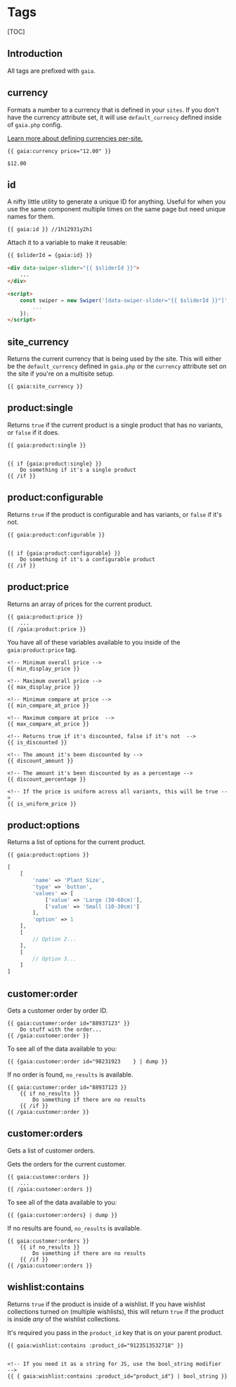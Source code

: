 # Tags

[TOC]


## Introduction
All tags are prefixed with `gaia`.


## currency
Formats a number to a currency that is defined in your `sites`. If you don't have the currency attribute set, it will use `default_currency` defined inside of `gaia.php` config. 

[Learn more about defining currencies per-site.](#)

```twig
{{ gaia:currency price="12.00" }}

$12.00
```


## id
A nifty little utility to generate a unique ID for anything. Useful for when you use the same component multiple times on the same page but need unique names for them. 

```twig
{{ gaia:id }} //1h12931y2h1
```

Attach it to a variable to make it reusable:

```html
{{ $sliderId = {gaia:id} }}

<div data-swiper-slider="{{ $sliderId }}">
	...
</div>

<script>
	const swiper = new Swiper('[data-swiper-slider="{{ $sliderId }}"]', {
		...
	});
</script>
```

## site_currency

Returns the current currency that is being used by the site. This will either be the `default_currency` defined in `gaia.php` or the `currency` attribute set on the site if you're on a multisite setup.

```twig
{{ gaia:site_currency }}
```


## product:single
Returns `true` if the current product is a single product that has no variants, or `false` if it does.

```twig
{{ gaia:product:single }}


{{ if {gaia:product:single} }}
    Do something if it's a single product
{{ /if }}
```

## product:configurable
Returns `true` if the product is configurable and has variants, or `false` if it's not.

```twig
{{ gaia:product:configurable }}


{{ if {gaia:product:configurable} }}
    Do something if it's a configurable product
{{ /if }}
```


## product:price
Returns an array of prices for the current product. 

```twig
{{ gaia:product:price }}
    ...
{{ /gaia:product:price }}
```

You have all of these variables available to you inside of the `gaia:product:price` tag. 


```twig
<!-- Minimum overall price -->
{{ min_display_price }}

<!-- Maximum overall price -->
{{ max_display_price }}

<!-- Minimum compare at price -->
{{ min_compare_at_price }}

<!-- Maximum compare at price  -->
{{ max_compare_at_price }}

<!-- Returns true if it's discounted, false if it's not  -->
{{ is_discounted }}

<!-- The amount it's been discounted by -->
{{ discount_amount }}

<!-- The amount it's been discounted by as a percentage -->
{{ discount_percentage }}

<!-- If the price is uniform across all variants, this will be true -->
{{ is_uniform_price }}
```

## product:options
Returns a list of options for the current product.  

```twig
{{ gaia:product:options }}
```

```php
[
    [
        'name' => 'Plant Size',
        'type' => 'button',
        'values' => [
            ['value' => 'Large (30-60cm)'],
            ['value' => 'Small (10-30cm)']
        ],
        'option' => 1
    ],
    [
        // Option 2...
    ],
    [
        // Option 3...
    ]
]
```

## customer:order
Gets a customer order by order ID.

```twig
{{ gaia:customer:order id="88937123" }}
    Do stuff with the order...
{{ /gaia:customer:order }}
```

To see all of the data available to you:
```twig
{{ {gaia:customer:order id="98231923    } | dump }}
```

If no order is found, `no_results` is available.
```twig
{{ gaia:customer:order id="88937123 }}
    {{ if no_results }}
        Do something if there are no results
    {{ /if }}
{{ /gaia:customer:order }}
```


## customer:orders
Gets a list of customer orders.

Gets the orders for the current customer.

```twig
{{ gaia:customer:orders }}
    ...
{{ /gaia:customer:orders }}
```

To see all of the data available to you:
```twig
{{ {gaia:customer:orders} | dump }}
```

If no results are found, `no_results` is available.
```twig
{{ gaia:customer:orders }}
    {{ if no_results }}
        Do something if there are no results
    {{ /if }}
{{ /gaia:customer:orders }}
```

## wishlist:contains
Returns `true` if the product is inside of a wishlist. If you have wishlist collections turned on (multiple wishlists), this will return `true` if the product is inside _any_ of the wishlist collections. 

It's required you pass in the `product_id` key that is on your parent product.

```twig
{{ gaia:wishlist:contains :product_id="9123513532718" }}


<!-- If you need it as a string for JS, use the bool_string modifier  -->
{{ { gaia:wishlist:contains :product_id="product_id"} | bool_string }}
```
